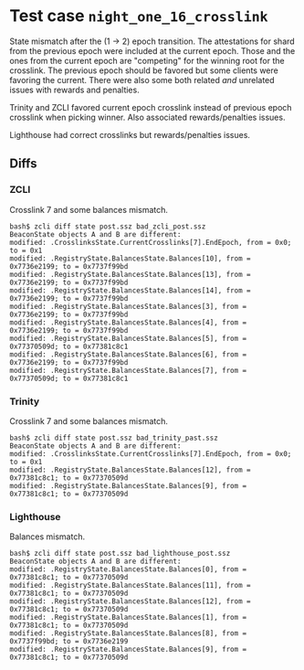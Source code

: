 # Test case `night_one_16_crosslink`

State mismatch after the (1 -> 2) epoch transition. The attestations for shard
from the previous epoch were included at the current epoch. Those and the ones
from the current epoch are "competing" for the winning root for the crosslink.
The previous epoch should be favored but some clients were favoring the current.
There were also some both related _and_ unrelated issues with rewards and penalties.

Trinity and ZCLI favored current epoch crosslink instead of previous epoch
crosslink when picking winner. Also associated rewards/penalties issues.

Lighthouse had correct crosslinks but rewards/penalties issues.

## Diffs

### ZCLI

Crosslink 7 and some balances mismatch.

```
bash$ zcli diff state post.ssz bad_zcli_post.ssz 
BeaconState objects A and B are different:
modified: .CrosslinksState.CurrentCrosslinks[7].EndEpoch, from = 0x0; to = 0x1
modified: .RegistryState.BalancesState.Balances[10], from = 0x7736e2199; to = 0x7737f99bd
modified: .RegistryState.BalancesState.Balances[13], from = 0x7736e2199; to = 0x7737f99bd
modified: .RegistryState.BalancesState.Balances[14], from = 0x7736e2199; to = 0x7737f99bd
modified: .RegistryState.BalancesState.Balances[3], from = 0x7736e2199; to = 0x7737f99bd
modified: .RegistryState.BalancesState.Balances[4], from = 0x7736e2199; to = 0x7737f99bd
modified: .RegistryState.BalancesState.Balances[5], from = 0x77370509d; to = 0x77381c8c1
modified: .RegistryState.BalancesState.Balances[6], from = 0x7736e2199; to = 0x7737f99bd
modified: .RegistryState.BalancesState.Balances[7], from = 0x77370509d; to = 0x77381c8c1
```

### Trinity


Crosslink 7 and some balances mismatch.

```
bash$ zcli diff state post.ssz bad_trinity_past.ssz 
BeaconState objects A and B are different:
modified: .CrosslinksState.CurrentCrosslinks[7].EndEpoch, from = 0x0; to = 0x1
modified: .RegistryState.BalancesState.Balances[12], from = 0x77381c8c1; to = 0x77370509d
modified: .RegistryState.BalancesState.Balances[9], from = 0x77381c8c1; to = 0x77370509d
```

### Lighthouse

Balances mismatch.

```
bash$ zcli diff state post.ssz bad_lighthouse_post.ssz 
BeaconState objects A and B are different:
modified: .RegistryState.BalancesState.Balances[0], from = 0x77381c8c1; to = 0x77370509d
modified: .RegistryState.BalancesState.Balances[11], from = 0x77381c8c1; to = 0x77370509d
modified: .RegistryState.BalancesState.Balances[12], from = 0x77381c8c1; to = 0x77370509d
modified: .RegistryState.BalancesState.Balances[1], from = 0x77381c8c1; to = 0x77370509d
modified: .RegistryState.BalancesState.Balances[8], from = 0x7737f99bd; to = 0x7736e2199
modified: .RegistryState.BalancesState.Balances[9], from = 0x77381c8c1; to = 0x77370509d
```
